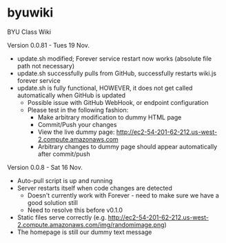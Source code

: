 byuwiki
=======

BYU Class Wiki

Version 0.0.81 - Tues 19 Nov.
* update.sh modified; Forever service restart now works (absolute file path not necessary)
* update.sh successfully pulls from GitHub, successfully restarts wiki.js forever service
* update.sh is fully functional, HOWEVER, it does not get called automatically when GitHub is updated
  * Possible issue with GitHub WebHook, or endpoint configuration
  * Please test in the following fashion:
     * Make arbitrary modification to dummy HTML page
     * Commit/Push your changes
     * View the live dummy page: http://ec2-54-201-62-212.us-west-2.compute.amazonaws.com
     * Arbitrary changes to dummy page should appear automatically after commit/push

Version 0.0.8 - Sat 16 Nov.
* Auto-pull script is up and running
* Server restarts itself when code changes are detected
  * Doesn't currently work with Forever - need to make sure we have a good solution still
  * Need to resolve this before v0.1.0
* Static files serve correctly (e.g. http://ec2-54-201-62-212.us-west-2.compute.amazonaws.com/img/randomimage.png)
* The homepage is still our dummy text message
